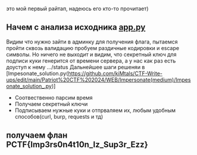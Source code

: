 это мой первый райтап, надеюсь его кто-то прочитает)
## Начем с анализа исходника [app.py](app.py)
Видим что нужно зайти в админку для получения флага, пытаемся пройти сквозь валидацию
пробуем раздичные кодировки и escape символы. Но ничего не выходит и видим, что секретный ключ для подписи куки генерится 
от времени сервера, а у нас как раз есть доуступ к нему .../status
Дальнейшее шаги решеняи в [Impesonate_solution.py(https://github.com/kiMtals/CTF-Write-ups/edit/main/Patriot%20CTF%202024/WEB/Impersonate(medium)/Impesonate_solution_.py)]
- Соотвественно парсим время
- Получаем секретный ключи
- Подписываем нужные куки  и отпрваляем их, любым удобным способов(curl, burp, requests и тд)
## получаем флан PCTF{Imp3rs0n4t10n_Iz_Sup3r_Ezz}
